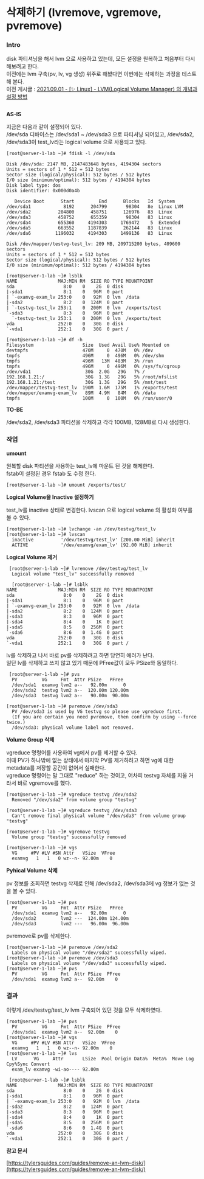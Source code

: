 # 삭제하기 (lvremove, vgremove, pvremove)

### Intro

disk 파티셔닝을 해서 lvm 으로 사용하고 있는데, 모든 설정을 원복하고 처음부터 다시 해보려고 한다.\
이전에는 lvm 구축(pv, lv, vg 생성) 위주로 해봤다면 이번에는 삭제하는 과정을 테스트 해 본다.\
이전 게시글 : [2021.09.01 - \[✨ Linux\] - LVM(Logical Volume Manager) 의 개념과 설정 방법](https://greencloud33.tistory.com/41)

<figure><img src="https://blog.kakaocdn.net/dn/HCvKS/btrKIziXmbO/PkSNVRoGoqPgfJ9rRE08rk/img.png" alt=""><figcaption></figcaption></figure>

**AS-IS**

지금은 다음과 같이 설정되어 있다.\
/dev/sda 디바이스는 /dev/sda1 \~ /dev/sda3 으로 파티셔닝 되어있고, /dev/sda2, /dev/sda3이 test\_lv라는 logical volume 으로 사용되고 있다.

```
[root@server-1-lab ~]# fdisk -l /dev/sda

Disk /dev/sda: 2147 MB, 2147483648 bytes, 4194304 sectors
Units = sectors of 1 * 512 = 512 bytes
Sector size (logical/physical): 512 bytes / 512 bytes
I/O size (minimum/optimal): 512 bytes / 4194304 bytes
Disk label type: dos
Disk identifier: 0x000d0a4b

   Device Boot      Start         End      Blocks   Id  System
/dev/sda1            8192      204799       98304   8e  Linux LVM
/dev/sda2          204800      458751      126976   83  Linux
/dev/sda3          458752      655359       98304   83  Linux
/dev/sda4          655360     4194303     1769472    5  Extended
/dev/sda5          663552     1187839      262144   83  Linux
/dev/sda6         1196032     4194303     1499136   83  Linux

Disk /dev/mapper/testvg-test_lv: 209 MB, 209715200 bytes, 409600 sectors
Units = sectors of 1 * 512 = 512 bytes
Sector size (logical/physical): 512 bytes / 512 bytes
I/O size (minimum/optimal): 512 bytes / 4194304 bytes

[root@server-1-lab ~]# lsblk
NAME               MAJ:MIN RM  SIZE RO TYPE MOUNTPOINT
sda                  8:0    0    2G  0 disk
|-sda1               8:1    0   96M  0 part
| `-examvg-exam_lv 253:0    0   92M  0 lvm  /data
|-sda2               8:2    0  124M  0 part
| `-testvg-test_lv 253:1    0  200M  0 lvm  /exports/test
`-sda3               8:3    0   96M  0 part
  `-testvg-test_lv 253:1    0  200M  0 lvm  /exports/test
vda                252:0    0   30G  0 disk
`-vda1             252:1    0   30G  0 part /

[root@server-1-lab ~]# df -h
Filesystem                  Size  Used Avail Use% Mounted on
devtmpfs                    470M     0  470M   0% /dev
tmpfs                       496M     0  496M   0% /dev/shm
tmpfs                       496M   13M  483M   3% /run
tmpfs                       496M     0  496M   0% /sys/fs/cgroup
/dev/vda1                    30G  2.0G   29G   7% /
192.168.1.21:/               30G  1.3G   29G   5% /root/nfslist
192.168.1.21:/test           30G  1.3G   29G   5% /mnt/test
/dev/mapper/testvg-test_lv  190M  1.6M  175M   1% /exports/test
/dev/mapper/examvg-exam_lv   89M  4.9M   84M   6% /data
tmpfs                       100M     0  100M   0% /run/user/0
```

**TO-BE**

/dev/sda2, /dev/sda3 파티션을 삭제하고 각각 100MB, 128MB로 다시 생성한다.

### 작업

**umount**

원복할 disk 파티션을 사용하는 test\_lv에 마운트 된 것을 해제한다.\
fstab이 설정된 경우 fstab 도 수정 한다.

```
[root@server-1-lab ~]# umount /exports/test/
```

**Logical Volume을 Inactive 설정하기**

test\_lv를 inactive 상태로 변경한다. lvscan 으로 logical volume 의 활성화 여부를 볼 수 있다.

```
[root@server-1-lab ~]# lvchange -an /dev/testvg/test_lv
[root@server-1-lab ~]# lvscan
  inactive          '/dev/testvg/test_lv' [200.00 MiB] inherit
  ACTIVE            '/dev/examvg/exam_lv' [92.00 MiB] inherit
```

**Logical Volume 제거**

```
 [root@server-1-lab ~]# lvremove /dev/testvg/test_lv
  Logical volume "test_lv" successfully removed

  [root@server-1-lab ~]# lsblk
NAME               MAJ:MIN RM  SIZE RO TYPE MOUNTPOINT
sda                  8:0    0    2G  0 disk
|-sda1               8:1    0   96M  0 part
| `-examvg-exam_lv 253:0    0   92M  0 lvm  /data
|-sda2               8:2    0  124M  0 part
|-sda3               8:3    0   96M  0 part
|-sda4               8:4    0    1K  0 part
|-sda5               8:5    0  256M  0 part
`-sda6               8:6    0  1.4G  0 part
vda                252:0    0   30G  0 disk
`-vda1             252:1    0   30G  0 part /
```

lv를 삭제하고 나서 바로 pv를 삭제하려고 하면 당연히 에러가 난다.\
일단 lv를 삭제하고 쓰지 않고 있기 때문에 PFree값이 모두 PSize와 동일하다.

```
 [root@server-1-lab ~]# pvs
  PV         VG     Fmt  Attr PSize   PFree
  /dev/sda1  examvg lvm2 a--   92.00m      0
  /dev/sda2  testvg lvm2 a--  120.00m 120.00m
  /dev/sda3  testvg lvm2 a--   90.00m  90.00m

[root@server-1-lab ~]# pvremove /dev/sda3
  PV /dev/sda3 is used by VG testvg so please use vgreduce first.
  (If you are certain you need pvremove, then confirm by using --force twice.)
  /dev/sda3: physical volume label not removed.
```

**Volume Group 삭제**

vgreduce 명령어를 사용하여 vg에서 pv를 제거할 수 있다.\
이때 PV가 하나밖에 없는 상태에서 마지막 PV를 제거하려고 하면 vg에 대한 metadata를 저장할 공간이 없어서 실패한다.\
vgreduce 명령어는 말 그대로 "reduce" 하는 것이고, 어차피 testvg 자체를 지울 거라서 바로 vgremove를 했다.

```
[root@server-1-lab ~]# vgreduce testvg /dev/sda2
  Removed "/dev/sda2" from volume group "testvg"

[root@server-1-lab ~]# vgreduce testvg /dev/sda3
  Can't remove final physical volume "/dev/sda3" from volume group "testvg"

[root@server-1-lab ~]# vgremove testvg
  Volume group "testvg" successfully removed

[root@server-1-lab ~]# vgs
  VG     #PV #LV #SN Attr   VSize  VFree
  examvg   1   1   0 wz--n- 92.00m    0
```

**Pyhical Volume 삭제**

pv 정보를 조회하면 testvg 삭제로 인해 /dev/sda2, /dev/sda3에 vg 정보가 없는 것을 볼 수 있다.

```
[root@server-1-lab ~]# pvs
  PV         VG     Fmt  Attr PSize   PFree
  /dev/sda1  examvg lvm2 a--   92.00m      0
  /dev/sda2         lvm2 ---  124.00m 124.00m
  /dev/sda3         lvm2 ---   96.00m  96.00m
```

pvremove로 pv를 삭제한다.

```
[root@server-1-lab ~]# pvremove /dev/sda2
  Labels on physical volume "/dev/sda2" successfully wiped.
[root@server-1-lab ~]# pvremove /dev/sda3
  Labels on physical volume "/dev/sda3" successfully wiped.
[root@server-1-lab ~]# pvs
  PV         VG     Fmt  Attr PSize  PFree
  /dev/sda1  examvg lvm2 a--  92.00m    0
```

### 결과

이렇게 /dev/testvg/test\_lv lvm 구축되어 있던 것을 모두 삭제하였다.

```
[root@server-1-lab ~]# pvs
  PV         VG     Fmt  Attr PSize  PFree
  /dev/sda1  examvg lvm2 a--  92.00m    0
[root@server-1-lab ~]# vgs
  VG     #PV #LV #SN Attr   VSize  VFree
  examvg   1   1   0 wz--n- 92.00m    0
[root@server-1-lab ~]# lvs
  LV      VG     Attr       LSize  Pool Origin Data%  Meta%  Move Log Cpy%Sync Convert
  exam_lv examvg -wi-ao---- 92.00m

 [root@server-1-lab ~]# lsblk
NAME               MAJ:MIN RM  SIZE RO TYPE MOUNTPOINT
sda                  8:0    0    2G  0 disk
|-sda1               8:1    0   96M  0 part
| `-examvg-exam_lv 253:0    0   92M  0 lvm  /data
|-sda2               8:2    0  124M  0 part
|-sda3               8:3    0   96M  0 part
|-sda4               8:4    0    1K  0 part
|-sda5               8:5    0  256M  0 part
`-sda6               8:6    0  1.4G  0 part
vda                252:0    0   30G  0 disk
`-vda1             252:1    0   30G  0 part /
```

**참고 문서**

[https://tylersguides.com/guides/remove-an-lvm-disk/](https://tylersguides.com/guides/remove-an-lvm-disk/)
